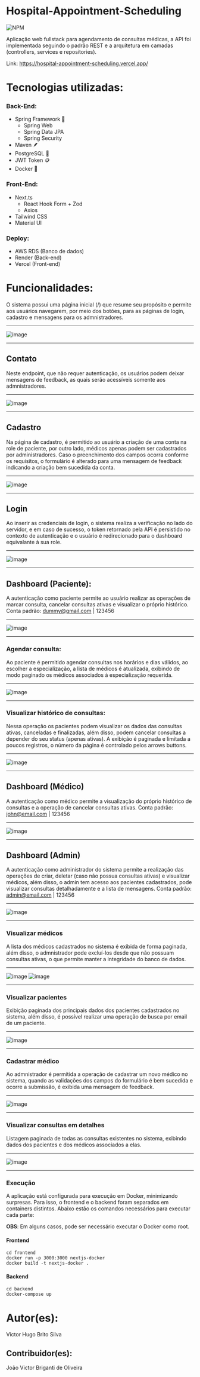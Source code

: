 # Hospital-Appointment-Scheduling

![NPM](https://img.shields.io/npm/l/react)

Aplicação web fullstack para agendamento de consultas médicas, a API foi implementada seguindo o padrão REST e a arquitetura em camadas (controllers, services e repositories).

Link: https://hospital-appointment-scheduling.vercel.app/

# Tecnologias utilizadas:

### Back-End:

- Spring Framework 🍃
  - Spring Web
  - Spring Data JPA
  - Spring Security
- Maven 🪶
- PostgreSQL 🐘
- JWT Token 🪙
- Docker 🐋

### Front-End:

- Next.ts
  - React Hook Form + Zod
  - Axios
- Tailwind CSS
- Material UI

### Deploy:

- AWS RDS (Banco de dados)
- Render (Back-end)
- Vercel (Front-end)

# Funcionalidades:

O sistema possui uma página inicial (/) que resume seu propósito e permite aos usuários navegarem, por meio dos botões, para as páginas de login, cadastro e mensagens para os admnistradores.

---

![image](https://github.com/silvvh/Hospital-Appointment-Scheduling/assets/116448381/f28247f3-2d2a-4280-a8bf-b035937344cd)

---

## Contato

Neste endpoint, que não requer autenticação, os usuários podem deixar mensagens de feedback, as quais serão acessíveis somente aos admnistradores.

---

![image](https://github.com/silvvh/Hospital-Appointment-Scheduling/assets/116448381/1027a00e-903d-4c74-9e52-88b20edaf515)

---

## Cadastro

Na página de cadastro, é permitido ao usuário a criação de uma conta na role de paciente, por outro lado, médicos apenas podem ser cadastrados por administradores. Caso o preenchimento dos campos ocorra conforme os requisitos, o formulário é alterado para uma mensagem de feedback indicando a criação bem sucedida da conta.

---

![image](https://github.com/silvvh/Hospital-Appointment-Scheduling/assets/116448381/071dabbc-40f2-4c81-aa46-d273ad18740c)

---

## Login

Ao inserir as credenciais de login, o sistema realiza a verificação no lado do servidor, e em caso de sucesso, o token retornado pela API é persistido no contexto de autenticação e o usuário é redirecionado para o dashboard equivalante à sua role.

---

![image](https://github.com/silvvh/Hospital-Appointment-Scheduling/assets/116448381/b7a15723-229c-4750-bef2-0aa7e37b151b)

---

## Dashboard (Paciente):

A autenticação como paciente permite ao usuário realizar as operações de marcar consulta, cancelar consultas ativas e visualizar o próprio histórico. Conta padrão:
dummy@gmail.com |
123456

---

![image](https://github.com/silvvh/Hospital-Appointment-Scheduling/assets/116448381/b1607511-3f17-45ee-881b-c56d4ac12086)

---

### Agendar consulta:

Ao paciente é permitido agendar consultas nos horários e dias válidos, ao escolher a especialização, a lista de médicos é atualizada, exibindo de modo paginado os médicos associados à especialização requerida.

---

![image](https://github.com/silvvh/Hospital-Appointment-Scheduling/assets/116448381/25760e49-28c0-46da-aa59-36f3eeb686d1)

---

### Visualizar histórico de consultas:

Nessa operação os pacientes podem visualizar os dados das consultas ativas, canceladas e finalizadas, além disso, podem cancelar consultas a depender do seu status (apenas ativas). A exibição é paginada e limitada a poucos registros, o número da página é controlado pelos arrows buttons.

---

![image](https://github.com/silvvh/Hospital-Appointment-Scheduling/assets/116448381/d6e92707-e0da-4da1-bc00-a621229eb27f)

---

## Dashboard (Médico)

A autenticação como médico permite a visualização do próprio histórico de consultas e a operação de cancelar consultas ativas. Conta padrão: john@email.com | 123456

---

![image](https://github.com/silvvh/Hospital-Appointment-Scheduling/assets/116448381/3f44aca0-579e-4bd7-ac7a-3743bbdbd746)

---

## Dashboard (Admin)

A autenticação como administrador do sistema permite a realização das operações de criar, deletar (caso não possua consultas ativas) e visualizar médicos, além disso, o admin tem acesso aos pacientes cadastrados, pode visualizar consultas detalhadamente e a lista de mensagens.
Conta padrão: admin@email.com | 123456

---

![image](https://github.com/silvvh/Hospital-Appointment-Scheduling/assets/116448381/a7ddaf89-4e91-40dd-9429-1855a03b1d7a)

---

### Visualizar médicos

A lista dos médicos cadastrados no sistema é exibida de forma paginada, além disso, o admnistrador pode excluí-los desde que não possuam consultas ativas, o que permite manter a integridade do banco de dados.

---

![image](https://github.com/silvvh/Hospital-Appointment-Scheduling/assets/116448381/de2c5c65-44d7-4c6f-b1a2-d48ff4a1b94b)
![image](https://github.com/silvvh/Hospital-Appointment-Scheduling/assets/116448381/85e0b30a-61c1-4ce2-be95-19192e2e9e76)

---

### Visualizar pacientes

Exibição paginada dos principais dados dos pacientes cadastrados no sistema, além disso, é possível realizar uma operação de busca por email de um paciente.

---

![image](https://github.com/silvvh/Hospital-Appointment-Scheduling/assets/116448381/2de5afe9-e014-4e4e-bb1e-0a273ed43d42)

---

### Cadastrar médico

Ao admnistrador é permitida a operação de cadastrar um novo médico no sistema, quando as validações dos campos do formulário é bem sucedida e ocorre a submissão, é exibida uma mensagem de feedback.

---

![image](https://github.com/silvvh/Hospital-Appointment-Scheduling/assets/116448381/34b8474b-cb63-4f6b-8d53-1e6a3e21ad9d)

---

### Visualizar consultas em detalhes

Listagem paginada de todas as consultas existentes no sistema, exibindo dados dos pacientes e dos médicos associados a elas.

---

![image](https://github.com/silvvh/Hospital-Appointment-Scheduling/assets/116448381/9cae9fa5-cd06-415c-95f2-be60f76758cf)

---

### Execução

A aplicação está configurada para execução em Docker, minimizando surpresas. Para isso, o frontend e o backend foram separados em containers distintos. Abaixo estão os comandos necessários para executar cada parte:

**OBS**: Em alguns casos, pode ser necessário executar o Docker como root.

#### Frontend

```
cd frontend
docker run -p 3000:3000 nextjs-docker
docker build -t nextjs-docker .
```

#### Backend

```
cd backend
docker-compose up
```

# Autor(es):

Victor Hugo Brito Silva

## Contribuidor(es):

João Victor Briganti de Oliveira
